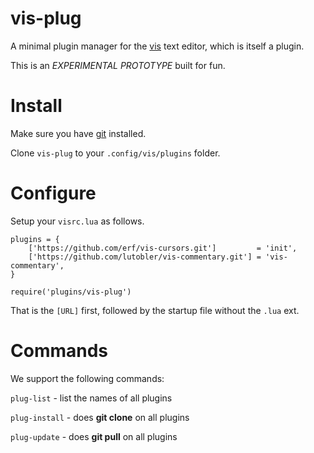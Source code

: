 # vis-plug

A minimal plugin manager for the [vis](https://github.com/martanne/vis) text editor, which is itself a plugin.

This is an *EXPERIMENTAL PROTOTYPE* built for fun.

# Install

Make sure you have [git](https://git-scm.com/) installed.

Clone `vis-plug` to your `.config/vis/plugins` folder.

# Configure

Setup your  `visrc.lua` as follows.

```
plugins = {
	['https://github.com/erf/vis-cursors.git']         = 'init',
	['https://github.com/lutobler/vis-commentary.git'] = 'vis-commentary',
}

require('plugins/vis-plug')
```

That is the `[URL]` first, followed by the startup file without the `.lua` ext.

# Commands

We support the following commands:

`plug-list` - list the names of all plugins

`plug-install` - does **git clone** on all plugins

`plug-update` - does **git pull** on all plugins


